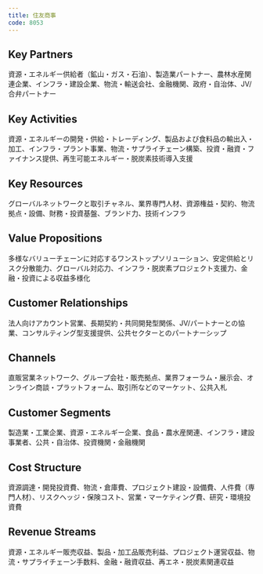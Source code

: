 ```yaml
---
title: 住友商事
code: 8053
---
```


## Key Partners
資源・エネルギー供給者（鉱山・ガス・石油）、製造業パートナー、農林水産関連企業、インフラ・建設企業、物流・輸送会社、金融機関、政府・自治体、JV/合弁パートナー

## Key Activities
資源・エネルギーの開発・供給・トレーディング、製品および食料品の輸出入・加工、インフラ・プラント事業、物流・サプライチェーン構築、投資・融資・ファイナンス提供、再生可能エネルギー・脱炭素技術導入支援

## Key Resources
グローバルネットワークと取引チャネル、業界専門人材、資源権益・契約、物流拠点・設備、財務・投資基盤、ブランド力、技術インフラ

## Value Propositions
多様なバリューチェーンに対応するワンストップソリューション、安定供給とリスク分散能力、グローバル対応力、インフラ・脱炭素プロジェクト支援力、金融・投資による収益多様化

## Customer Relationships
法人向けアカウント営業、長期契約・共同開発型関係、JV/パートナーとの協業、コンサルティング型支援提供、公共セクターとのパートナーシップ

## Channels
直販営業ネットワーク、グループ会社・販売拠点、業界フォーラム・展示会、オンライン商談・プラットフォーム、取引所などのマーケット、公共入札

## Customer Segments
製造業・工業企業、資源・エネルギー企業、食品・農水産関連、インフラ・建設事業者、公共・自治体、投資機関・金融機関

## Cost Structure
資源調達・開発投資費、物流・倉庫費、プロジェクト建設・設備費、人件費（専門人材）、リスクヘッジ・保険コスト、営業・マーケティング費、研究・環境投資費

## Revenue Streams
資源・エネルギー販売収益、製品・加工品販売利益、プロジェクト運営収益、物流・サプライチェーン手数料、金融・融資収益、再エネ・脱炭素関連収益
